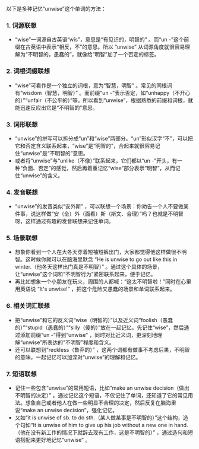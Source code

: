 以下是多种记忆“unwise”这个单词的方法：

### 1. 词源联想
 - “wise”一词源自古英语“wīs”，意思是“有见识的，明智的” 。而“un -”这个前缀在古英语中表示“相反，不”的意思。所以 “unwise” 从词源角度就很容易理解为“不明智的，愚蠢的”，就像给“明智”加了一个否定的标签。

### 2. 词根词缀联想
 - “wise”可看作是一个独立的词根，意为“智慧，明智” 。常见的同根词有“wisdom（智慧，明智）” 。而前缀“un -”表示否定，如“unhappy（不开心的）”“unfair（不公平的）”等。所以看到“unwise”，根据熟悉的前缀和词根，就能迅速反应出它是“不明智的”意思。

### 3. 词形联想
 - “unwise”的拼写可以拆分成“un”和“wise”两部分。“un”形似汉字“不”，可以把它和否定含义联系起来，“wise”是“明智的”，合起来就很容易记住“unwise”是“不明智的”意思。
 - 或者将“unwise”与“unlike（不像）”联系起来，它们都以“un -”开头，有一种“负面、否定”的感觉，然后再着重记忆“wise”部分表示“明智”，从而记住“unwise”的含义。

### 4. 发音联想
 - “unwise”的发音类似“安外斯” ，可以联想一个场景：你劝告一个人不要做某件事，说这样做“安（全）外（面看）斯（斯文、合理）”吗？也就是不明智呀，这样通过有趣的发音联想来记住单词。

### 5. 场景联想
 - 想象你看到一个人在大冬天穿着短袖短裤出门，大家都觉得他这样做很不明智。这时候你就可以在脑海里默念 “He is unwise to go out like this in winter.（他冬天这样出门真是不明智）” 。通过这个具体的场景，让“unwise”这个词和“不明智行为”紧密联系起来，便于记忆。
 - 再比如想象一个小朋友在玩火，周围的人都喊：“这太不明智啦！”同时在心里用英语说 “It's unwise!” ，把这个危险又愚蠢的场景和单词联系起来。

### 6. 相关词汇联想
 - 把“unwise”和它的反义词“wise（明智的）”以及近义词“foolish（愚蠢的）”“stupid（愚蠢的）”“silly（傻的）”放在一起记忆。先记住“wise”，然后通过添加前缀“un -”得到“unwise” ，同时对比近义词，更深刻地理解“unwise”所表达的“不明智”程度和含义。
 - 还可以联想到“reckless（鲁莽的）” ，这两个词都有做事不考虑后果，不明智的意味，一起记忆可以加深对“unwise”的理解和记忆。

### 7. 短语联想
 - 记住一些包含“unwise”的常用短语，比如“make an unwise decision（做出不明智的决定）” 。通过记忆这个短语，不仅记住了单词，还知道了它的常见用法。想象自己或者他人在做一些明显不合理的决定，然后反复在脑海里说“make an unwise decision”，强化记忆。
 - 又如“it is unwise of sb. to do sth.（某人做某事是不明智的）”这个结构，造个句如“It is unwise of him to give up his job without a new one in hand.（他在没有新工作的情况下就辞去现有工作，这是不明智的）” ，通过造句和短语搭配来更好地记忆“unwise” 。 